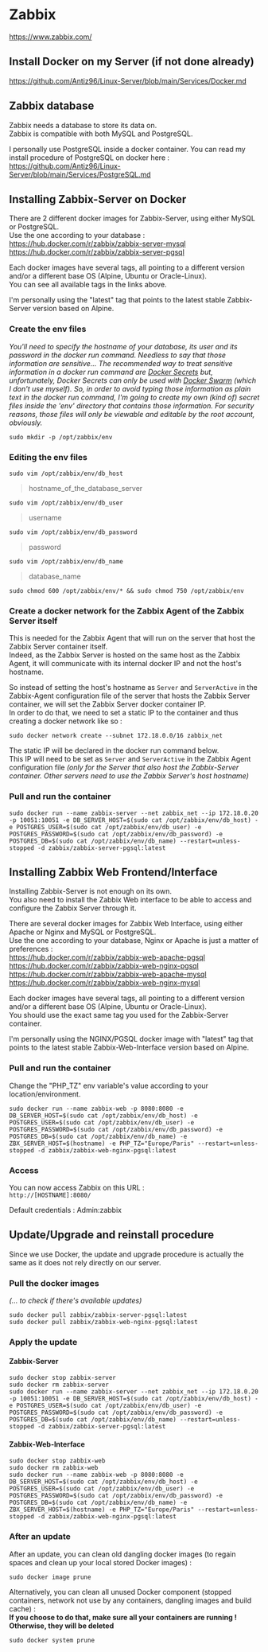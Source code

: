 # Zabbix

https://www.zabbix.com/

## Install Docker on my Server (if not done already)

https://github.com/Antiz96/Linux-Server/blob/main/Services/Docker.md

## Zabbix database 

Zabbix needs a database to store its data on.  
Zabbix is compatible with both MySQL and PostgreSQL.  
  
I personally use PostgreSQL inside a docker container.
You can read my install procedure of PostgreSQL on docker here : https://github.com/Antiz96/Linux-Server/blob/main/Services/PostgreSQL.md

## Installing Zabbix-Server on Docker

There are 2 different docker images for Zabbix-Server, using either MySQL or PostgreSQL.  
Use the one according to your database :  
https://hub.docker.com/r/zabbix/zabbix-server-mysql  
https://hub.docker.com/r/zabbix/zabbix-server-pgsql  
  
Each docker images have several tags, all pointing to a different version and/or a different base OS (Alpine, Ubuntu or Oracle-Linux).  
You can see all available tags in the links above.  
  
I'm personally using the "latest" tag that points to the latest stable Zabbix-Server version based on Alpine.  

### Create the env files

*You'll need to specify the hostname of your database, its user and its password in the docker run command. Needless to say that those information are sensitive... The recommended way to treat sensitive information in a docker run command are [Docker Secrets](https://docs.docker.com/engine/swarm/secrets/) but, unfortunately, Docker Secrets can only be used with [Docker Swarm](https://www.sumologic.com/glossary/docker-swarm/) (which I don't use myself).*
*So, in order to avoid typing those information as plain text in the docker run command, I'm going to create my own (kind of) secret files inside the 'env' directory that contains those information. For security reasons, those files will only be viewable and editable by the root account, obviously.*

```
sudo mkdir -p /opt/zabbix/env
```

### Editing the env files

```
sudo vim /opt/zabbix/env/db_host
```
> hostname_of_the_database_server

```
sudo vim /opt/zabbix/env/db_user
```
> username

```
sudo vim /opt/zabbix/env/db_password
```
> password

```
sudo vim /opt/zabbix/env/db_name
```
> database_name

```
sudo chmod 600 /opt/zabbix/env/* && sudo chmod 750 /opt/zabbix/env
```

### Create a docker network for the Zabbix Agent of the Zabbix Server itself

This is needed for the Zabbix Agent that will run on the server that host the Zabbix Server container itself.  
Indeed, as the Zabbix Server is hosted on the same host as the Zabbix Agent, it will communicate with its internal docker IP and not the host's hostname.  
  
So instead of setting the host's hostname as `Server` and `ServerActive` in the Zabbix-Agent configuration file of the server that hosts the Zabbix Server container, we will set the Zabbix Server docker container IP.  
In order to do that, we need to set a static IP to the container and thus creating a docker network like so :  
  
```
sudo docker network create --subnet 172.18.0.0/16 zabbix_net
```

The static IP will be declared in the docker run command below.  
This IP will need to be set as `Server` and `ServerActive` in the Zabbix Agent configuration file *(only for the Server that also host the Zabbix-Server container. Other servers need to use the Zabbix Server's host hostname)*


### Pull and run the container 

```
sudo docker run --name zabbix-server --net zabbix_net --ip 172.18.0.20 -p 10051:10051 -e DB_SERVER_HOST=$(sudo cat /opt/zabbix/env/db_host) -e POSTGRES_USER=$(sudo cat /opt/zabbix/env/db_user) -e POSTGRES_PASSWORD=$(sudo cat /opt/zabbix/env/db_password) -e POSTGRES_DB=$(sudo cat /opt/zabbix/env/db_name) --restart=unless-stopped -d zabbix/zabbix-server-pgsql:latest 
```

## Installing Zabbix Web Frontend/Interface

Installing Zabbix-Server is not enough on its own.  
You also need to install the Zabbix Web interface to be able to access and configure the Zabbix Server through it.  
  
There are several docker images for Zabbix Web Interface, using either Apache or Nginx and MySQL or PostgreSQL.  
Use the one according to your database, Nginx or Apache is just a matter of preferences :   
https://hub.docker.com/r/zabbix/zabbix-web-apache-pgsql  
https://hub.docker.com/r/zabbix/zabbix-web-nginx-pgsql  
https://hub.docker.com/r/zabbix/zabbix-web-apache-mysql  
https://hub.docker.com/r/zabbix/zabbix-web-nginx-mysql  
  
Each docker images have several tags, all pointing to a different version and/or a different base OS (Alpine, Ubuntu or Oracle-Linux).  
You should use the exact same tag you used for the Zabbix-Server container.  
  
I'm personally using the NGINX/PGSQL docker image with "latest" tag that points to the latest stable Zabbix-Web-Interface version based on Alpine.  

### Pull and run the container

Change the "PHP_TZ" env variable's value according to your location/environment.

```
sudo docker run --name zabbix-web -p 8080:8080 -e DB_SERVER_HOST=$(sudo cat /opt/zabbix/env/db_host) -e POSTGRES_USER=$(sudo cat /opt/zabbix/env/db_user) -e POSTGRES_PASSWORD=$(sudo cat /opt/zabbix/env/db_password) -e POSTGRES_DB=$(sudo cat /opt/zabbix/env/db_name) -e ZBX_SERVER_HOST=$(hostname) -e PHP_TZ="Europe/Paris" --restart=unless-stopped -d zabbix/zabbix-web-nginx-pgsql:latest
```

### Access

You can now access Zabbix on this URL :  
`http://[HOSTNAME]:8080/`

Default credentials : Admin:zabbix

## Update/Upgrade and reinstall procedure

Since we use Docker, the update and upgrade procedure is actually the same as it does not rely directly on our server.  

### Pull the docker images 

*(... to check if there's available updates)*  

```
sudo docker pull zabbix/zabbix-server-pgsql:latest
sudo docker pull zabbix/zabbix-web-nginx-pgsql:latest 
```

### Apply the update

#### Zabbix-Server

```
sudo docker stop zabbix-server
sudo docker rm zabbix-server
sudo docker run --name zabbix-server --net zabbix_net --ip 172.18.0.20 -p 10051:10051 -e DB_SERVER_HOST=$(sudo cat /opt/zabbix/env/db_host) -e POSTGRES_USER=$(sudo cat /opt/zabbix/env/db_user) -e POSTGRES_PASSWORD=$(sudo cat /opt/zabbix/env/db_password) -e POSTGRES_DB=$(sudo cat /opt/zabbix/env/db_name) --restart=unless-stopped -d zabbix/zabbix-server-pgsql:latest 
```

#### Zabbix-Web-Interface

```
sudo docker stop zabbix-web
sudo docker rm zabbix-web
sudo docker run --name zabbix-web -p 8080:8080 -e DB_SERVER_HOST=$(sudo cat /opt/zabbix/env/db_host) -e POSTGRES_USER=$(sudo cat /opt/zabbix/env/db_user) -e POSTGRES_PASSWORD=$(sudo cat /opt/zabbix/env/db_password) -e POSTGRES_DB=$(sudo cat /opt/zabbix/env/db_name) -e ZBX_SERVER_HOST=$(hostname) -e PHP_TZ="Europe/Paris" --restart=unless-stopped -d zabbix/zabbix-web-nginx-pgsql:latest
```

### After an update 

After an update, you can clean old dangling docker images (to regain spaces and clean up your local stored Docker images) :  

```
sudo docker image prune
```

Alternatively, you can clean all unused Docker component (stopped containers, network not use by any containers, dangling images and build cache) :  
**If you choose to do that, make sure all your containers are running ! Otherwise, they will be deleted**

```
sudo docker system prune
```
